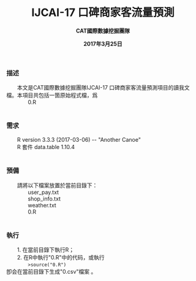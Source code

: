 <h1 align="center">IJCAI-17 口碑商家客流量預測</h1>
<p align="center"><b>CAT國際數據挖掘團隊</b></p>
<p align="center"><b>2017年3月25日</b></p>
<br />
<h3>描述<br /></h3>
&emsp;&emsp;本文是CAT國際數據挖掘團隊IJCAI-17 口碑商家客流量預測項目的讀我文檔。本項目共包括一箇原始程式檔，爲<br />
&emsp;&emsp;&emsp;&emsp;0.R<br />
<br />
<h3>需求<br /></h3>
&emsp;&emsp;R version 3.3.3 (2017-03-06) -- "Another Canoe"<br />
&emsp;&emsp;R 套件 data.table 1.10.4<br />
<br />
<h3>預備<br /></h3>
&emsp;&emsp;請將以下檔案放置於當前目錄下：<br />
&emsp;&emsp;&emsp;&emsp;user_pay.txt<br />
&emsp;&emsp;&emsp;&emsp;shop_info.txt<br />
&emsp;&emsp;&emsp;&emsp;weather.txt<br />
&emsp;&emsp;&emsp;&emsp;0.R<br />
<br />
<h3>執行<br /></h3>
&emsp;&emsp;1. 在當前目錄下執行R；<br />
&emsp;&emsp;2. 在R中執行"0.R"中的代码，或執行<br />
&emsp;&emsp;&emsp;&emsp;<code>>source("0.R")</code><br />
卽会在當前目錄下生成"0.csv"檔案 。<br />